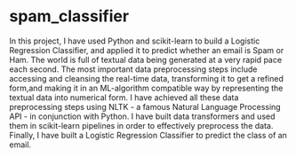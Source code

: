 # spam_classifier
In this project, I have used Python and scikit-learn to build a Logistic Regression Classifier, and applied it to predict whether an email is Spam or Ham.
The world is full of textual data being generated at a very rapid pace each second.
The most important data preprocessing steps include accessing and cleansing the real-time data, transforming it to get a refined form,and making it in an ML-algorithm compatible way by representing the textual data into numerical form. 
I have achieved all these data preprocessing steps using NLTK - a famous Natural Language Processing API - in conjunction with Python.
I have built data transformers and used them in scikit-learn pipelines in order to effectively preprocess the data.
Finally, I have built a Logistic Regression Classifier to predict the class of an email.

